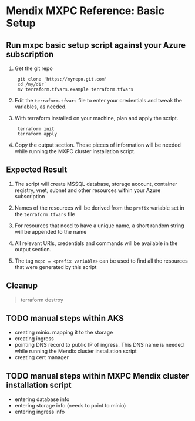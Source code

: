 # Mendix MXPC Reference: Basic Setup

## Run mxpc basic setup script against your Azure subscription

1. Get the git repo

    > 
        git clone 'https://myrepo.git.com'
        cd /my/dir`
        mv terraform.tfvars.example terraform.tfvars
 
2. Edit the `terraform.tfvars` file to enter your credentials and tweak the variables, as needed.

3. With terraform installed on your machine, plan and apply the script.
    > 
        terraform init
        terraform apply

3. Copy the output section. These pieces of information will be needed while running the MXPC cluster installation script. 


## Expected Result
1. The script will create MSSQL database, storage account, container registry, vnet, subnet and other resources within your Azure subscription

2. Names of the resources will be derived from the `prefix` variable set in the `terraform.tfvars` file

3. For resources that need to have a unique name, a short random string will be appended to the name

4. All relevant URIs, credentials and commands will be available in the output section. 

5. The tag `mxpc = <prefix variable>` can be used to find all the resources that were generated by this script


## Cleanup
> terraform destroy



## TODO manual steps within AKS
- creating minio. mapping it to the storage
- creating ingress
- pointing DNS record to public IP of ingress. This DNS name is needed while running the Mendix cluster installation script
- creating cert manager 



## TODO manual steps within MXPC Mendix cluster installation script
- entering database info
- entering storage info (needs to point to minio)
- entering ingress info
